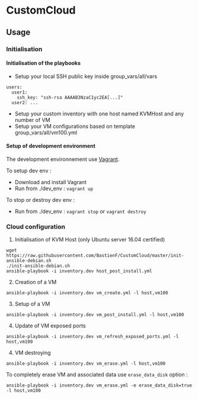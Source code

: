 # CustomCloud

## Usage
### Initialisation
#### Initialisation of the playbooks
- Setup your local SSH public key inside group_vars/all/vars
```
users:
  user1:
    ssh_key: "ssh-rsa AAAAB3NzaC1yc2EA[...]"
  user2: ...
```

- Setup your custom inventory with one host named KVMHost and any number of VM
- Setup your VM configurations based on template group_vars/all/vm100.yml

#### Setup of development environment
The development environnement use [Vagrant](https://www.vagrantup.com/).

To setup dev env :
- Download and install Vagrant
- Run from ./dev_env : `vagrant up`

To stop or destroy dev env :
- Run from ./dev_env : `vagrant stop` or `vagrant destroy`

### Cloud configuration
1. Initialisation of KVM Host (only Ubuntu server 16.04 certified)

```
wget https://raw.githubusercontent.com/BastienF/CustomCloud/master/init-ansible-debian.sh
./init-ansible-debian.sh
ansible-playbook -i inventory.dev host_post_install.yml
```

2. Creation of a VM

```
ansible-playbook -i inventory.dev vm_create.yml -l host,vm100
```

3. Setup of a VM

```
ansible-playbook -i inventory.dev vm_post_install.yml -l host,vm100
```

4. Update of VM exposed ports
```
ansible-playbook -i inventory.dev vm_refresh_exposed_ports.yml -l host,vm100
```

4. VM destroying
```
ansible-playbook -i inventory.dev vm_erase.yml -l host,vm100
```
To completely erase VM and associated data use `erase_data_disk` option :
```
ansible-playbook -i inventory.dev vm_erase.yml -e erase_data_disk=true -l host,vm100
```